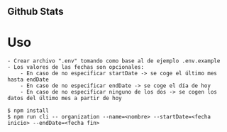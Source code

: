 ## Github Stats

# Uso
    
    - Crear archivo ".env" tomando como base al de ejemplo .env.example
    - Los valores de las fechas son opcionales:
        - En caso de no especificar startDate -> se coge el último mes hasta endDate
        - En caso de no especificar endDate -> se coge el día de hoy
        - En caso de no especificar ninguno de los dos -> se cogen los datos del último mes a partir de hoy

    $ npm install
    $ npm run cli -- organization --name=<nombre> --startDate=<fecha inicio> --endDate=<fecha fin>